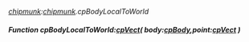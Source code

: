_[chipmunk](../../modules/chipmunk/chipmunk-module.md):[chipmunk](../../modules/chipmunk/chipmunk-module.md).cpBodyLocalToWorld_
##### Function cpBodyLocalToWorld:[cpVect](../../modules/chipmunk/chipmunk-cpvect.md)( body:[cpBody](../../modules/chipmunk/chipmunk-cpbody.md),point:[cpVect](../../modules/chipmunk/chipmunk-cpvect.md) )
